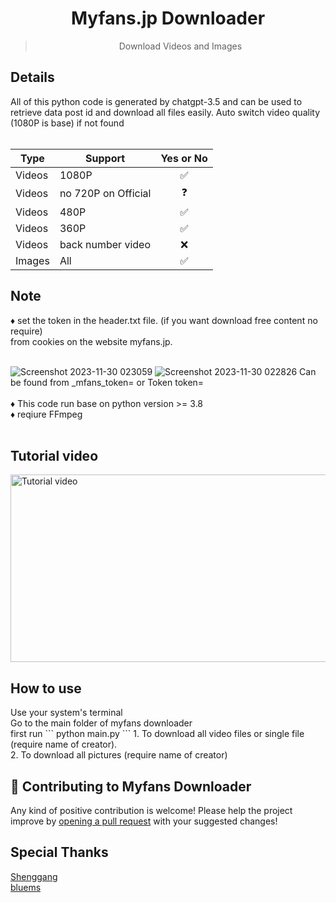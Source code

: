 <h1 align="center">Myfans.jp Downloader</h1>
<blockquote><p align="center">Download Videos and Images</p></blockquote>
<h2>Details</h2>
All of this python code is generated by chatgpt-3.5 and can be used to retrieve data post id and download all files easily.
Auto switch video quality (1080P is base) if not found</br></br>

|Type| Support         | Yes or No |
|-| --------------- |:-----:|
|Videos| 1080P           | ✅    |
|Videos| no 720P on Official| ❓ |
|Videos| 480P            | ✅    |
|Videos| 360P            | ✅    |
|Videos| back number video            | ❌    |
|Images| All          | ✅    |
<h2>Note</h2>
♦️ set the token in the header.txt file. (if you want download free content no require)</br>
from cookies on the website myfans.jp.</br></br>

![Screenshot 2023-11-30 023059](https://github.com/FudgeRK/MyfansVideoDownload/assets/30218389/d1beaf05-bdd7-4ee9-8799-fa7590fce79a)
![Screenshot 2023-11-30 022826](https://github.com/FudgeRK/MyfansVideoDownload/assets/30218389/04357ec0-b076-4372-8dd1-31f2b9602901)
Can be found from _mfans_token= or Token token=</br></br>
♦️ This code run base on python version >= 3.8</br>
♦️ reqiure FFmpeg</br></br>

<h2>Tutorial video</h2>

<a href="https://vimeo.com/990745787" target="_blank"><img src="https://i.vimeocdn.com/video/1906551049-edd0aa942beaa0f83af9e3c04e3aba98d51253b81bf837967309ec1fb7cac618-d?mw=900&q=85" 
alt="Tutorial video" width="600" height="300" /></a>


<h2>How to use</h2>
Use your system's terminal</br>
Go to the main folder of myfans downloader</br>
first run
```
python main.py
```
1. To download all video files or single file (require name of creator).</br>
2. To download all pictures (require name of creator)
   
<h2>🤝 Contributing to Myfans Downloader</h2>
Any kind of positive contribution is welcome! Please help the project improve by <a href="https://github.com/FudgeRK/MyfansDownloader/pulls" target="_self">opening a pull request</a> with your suggested changes!

<h2>Special Thanks</h2>
<a href="https://github.com/Shenggang" target="_self">Shenggang</a></br>
<a href="https://github.com/bluems" target="_self">bluems</a>

